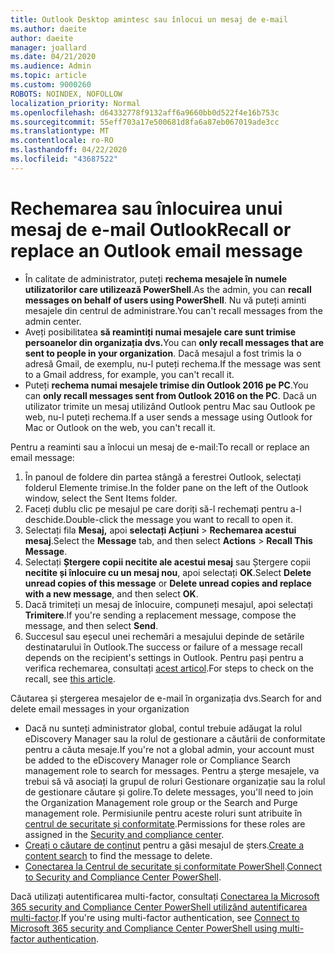 ```yaml
---
title: Outlook Desktop amintesc sau înlocui un mesaj de e-mail
ms.author: daeite
author: daeite
manager: joallard
ms.date: 04/21/2020
ms.audience: Admin
ms.topic: article
ms.custom: 9000260
ROBOTS: NOINDEX, NOFOLLOW
localization_priority: Normal
ms.openlocfilehash: d64332778f9132aff6a9660bb0d522f4e16b753c
ms.sourcegitcommit: 55eff703a17e500681d8fa6a87eb067019ade3cc
ms.translationtype: MT
ms.contentlocale: ro-RO
ms.lasthandoff: 04/22/2020
ms.locfileid: "43687522"
---
```

# <a name="recall-or-replace-an-outlook-email-message"></a><span data-ttu-id="b3ae6-102">Rechemarea sau înlocuirea unui mesaj de e-mail Outlook</span><span class="sxs-lookup"><span data-stu-id="b3ae6-102">Recall or replace an Outlook email message</span></span>

- <span data-ttu-id="b3ae6-103">În calitate de administrator, puteți **rechema mesajele în numele utilizatorilor care utilizează PowerShell**.</span><span class="sxs-lookup"><span data-stu-id="b3ae6-103">As the admin, you can **recall messages on behalf of users using PowerShell**.</span></span> <span data-ttu-id="b3ae6-104">Nu vă puteți aminti mesajele din centrul de administrare.</span><span class="sxs-lookup"><span data-stu-id="b3ae6-104">You can't recall messages from the admin center.</span></span>
- <span data-ttu-id="b3ae6-105">Aveți posibilitatea **să reamintiți numai mesajele care sunt trimise persoanelor din organizația dvs.**</span><span class="sxs-lookup"><span data-stu-id="b3ae6-105">You can **only recall messages that are sent to people in your organization**.</span></span> <span data-ttu-id="b3ae6-106">Dacă mesajul a fost trimis la o adresă Gmail, de exemplu, nu-l puteți rechema.</span><span class="sxs-lookup"><span data-stu-id="b3ae6-106">If the message was sent to a Gmail address, for example, you can't recall it.</span></span>
- <span data-ttu-id="b3ae6-107">Puteți **rechema numai mesajele trimise din Outlook 2016 pe PC**.</span><span class="sxs-lookup"><span data-stu-id="b3ae6-107">You can **only recall messages sent from Outlook 2016 on the PC**.</span></span> <span data-ttu-id="b3ae6-108">Dacă un utilizator trimite un mesaj utilizând Outlook pentru Mac sau Outlook pe web, nu-l puteți rechema.</span><span class="sxs-lookup"><span data-stu-id="b3ae6-108">If a user sends a message using Outlook for Mac or Outlook on the web, you can't recall it.</span></span>

<span data-ttu-id="b3ae6-109">Pentru a reaminti sau a înlocui un mesaj de e-mail:</span><span class="sxs-lookup"><span data-stu-id="b3ae6-109">To recall or replace an email message:</span></span>

1. <span data-ttu-id="b3ae6-110">În panoul de foldere din partea stângă a ferestrei Outlook, selectați folderul Elemente trimise.</span><span class="sxs-lookup"><span data-stu-id="b3ae6-110">In the folder pane on the left of the Outlook window, select the Sent Items folder.</span></span>
1. <span data-ttu-id="b3ae6-111">Faceți dublu clic pe mesajul pe care doriți să-l rechemați pentru a-l deschide.</span><span class="sxs-lookup"><span data-stu-id="b3ae6-111">Double-click the message you want to recall to open it.</span></span>
1. <span data-ttu-id="b3ae6-112">Selectați fila **Mesaj,** apoi **selectați Acțiuni** > **Rechemarea acestui mesaj**.</span><span class="sxs-lookup"><span data-stu-id="b3ae6-112">Select the **Message** tab, and then select **Actions** > **Recall This Message**.</span></span>
1. <span data-ttu-id="b3ae6-113">Selectați **Ștergere copii necitite ale acestui mesaj** sau Ștergere copii **necitite și înlocuire cu un mesaj nou**, apoi selectați **OK**.</span><span class="sxs-lookup"><span data-stu-id="b3ae6-113">Select **Delete unread copies of this message** or **Delete unread copies and replace with a new message**, and then select **OK**.</span></span>
1. <span data-ttu-id="b3ae6-114">Dacă trimiteți un mesaj de înlocuire, compuneți mesajul, apoi selectați **Trimitere**.</span><span class="sxs-lookup"><span data-stu-id="b3ae6-114">If you're sending a replacement message, compose the message, and then select **Send**.</span></span>
1. <span data-ttu-id="b3ae6-115">Succesul sau eșecul unei rechemări a mesajului depinde de setările destinatarului în Outlook.</span><span class="sxs-lookup"><span data-stu-id="b3ae6-115">The success or failure of a message recall depends on the recipient's settings in Outlook.</span></span> <span data-ttu-id="b3ae6-116">Pentru pași pentru a verifica rechemarea, consultați [acest articol](https://support.office.com/article/35027f88-d655-4554-b4f8-6c0729a723a0).</span><span class="sxs-lookup"><span data-stu-id="b3ae6-116">For steps to check on the recall, see [this article](https://support.office.com/article/35027f88-d655-4554-b4f8-6c0729a723a0).</span></span>

<span data-ttu-id="b3ae6-117">Căutarea și ștergerea mesajelor de e-mail în organizația dvs.</span><span class="sxs-lookup"><span data-stu-id="b3ae6-117">Search for and delete email messages in your organization</span></span>

- <span data-ttu-id="b3ae6-118">Dacă nu sunteți administrator global, contul trebuie adăugat la rolul eDiscovery Manager sau la rolul de gestionare a căutării de conformitate pentru a căuta mesaje.</span><span class="sxs-lookup"><span data-stu-id="b3ae6-118">If you're not a global admin, your account must be added to the eDiscovery Manager role or Compliance Search management role to search for messages.</span></span> <span data-ttu-id="b3ae6-119">Pentru a șterge mesajele, va trebui să vă asociați la grupul de roluri Gestionare organizație sau la rolul de gestionare căutare și golire.</span><span class="sxs-lookup"><span data-stu-id="b3ae6-119">To delete messages, you'll need to join the Organization Management role group or the Search and Purge management role.</span></span> <span data-ttu-id="b3ae6-120">Permisiunile pentru aceste roluri sunt atribuite în [centrul de securitate și conformitate](https://go.microsoft.com/fwlink/?linkid=2083731).</span><span class="sxs-lookup"><span data-stu-id="b3ae6-120">Permissions for these roles are assigned in the [Security and compliance center](https://go.microsoft.com/fwlink/?linkid=2083731).</span></span>
- <span data-ttu-id="b3ae6-121">[Creați o căutare de conținut](https://docs.microsoft.com/office365/securitycompliance/content-search) pentru a găsi mesajul de șters.</span><span class="sxs-lookup"><span data-stu-id="b3ae6-121">[Create a content search](https://docs.microsoft.com/office365/securitycompliance/content-search) to find the message to delete.</span></span>
- <span data-ttu-id="b3ae6-122">[Conectarea la Centrul de securitate și conformitate PowerShell](https://docs.microsoft.com/powershell/exchange/office-365-scc/connect-to-scc-powershell/connect-to-scc-powershell?view=exchange-ps).</span><span class="sxs-lookup"><span data-stu-id="b3ae6-122">[Connect to Security and Compliance Center PowerShell](https://docs.microsoft.com/powershell/exchange/office-365-scc/connect-to-scc-powershell/connect-to-scc-powershell?view=exchange-ps).</span></span>

<span data-ttu-id="b3ae6-123">Dacă utilizați autentificarea multi-factor, consultați [Conectarea la Microsoft 365 security and Compliance Center PowerShell utilizând autentificarea multi-factor](https://docs.microsoft.com/powershell/exchange/office-365-scc/connect-to-scc-powershell/mfa-connect-to-scc-powershell?view=exchange-ps).</span><span class="sxs-lookup"><span data-stu-id="b3ae6-123">If you're using multi-factor authentication, see [Connect to Microsoft 365 security and Compliance Center PowerShell using multi-factor authentication](https://docs.microsoft.com/powershell/exchange/office-365-scc/connect-to-scc-powershell/mfa-connect-to-scc-powershell?view=exchange-ps).</span></span>